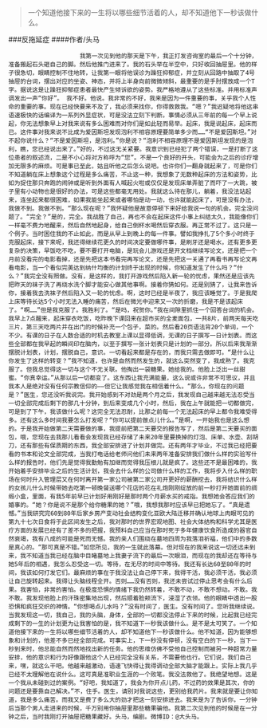 > 一个知道他接下来的一生将以哪些细节活着的人，却不知道他下一秒该做什么。

###反拖延症
####作者/头马

						我第一次见到他的那天是下午，我正打发咨询室的最后一个十分钟，准备搬起石头砸自己的脚。然后他推门进来了。我的石头举在半空中，只好收回抽屉里。他的样子很急切，眼睛控制不住地转，让我第一眼将他误诊为躁狂抑郁症，并立刻从回路中抽取了4号抽屉的台词，摆出对应的坐姿、神态，并将上半身向前微微倾斜，最重要的是手肘摆放成一个T字。据说这是让躁狂抑郁症患者最快产生倾诉欲的姿势。我严格地遵从了这些标准。并用标准声调发出一声“你好”。 我不好。他说。我非常的不好，我来是因为一件重要的事，关乎我个人性命的重要的事。现在已经快要来不及了，我必须来找你，你得救救我。“嗯？”我迟疑地将他这串语速极快的话编译为一系列外显症状，可是没法立刻下判断。事情必须从三年前的每一个早上说起，你无法想象早上对我来说有多么困难而对你们是如此轻而易举。起床，我是说起床，起床而已。这件事对我来说不比成为爱因斯坦发现泡利不相容原理要简单多少而……“不是爱因斯坦。”对不起你说什么？“不是爱因斯坦，是泡利。”你是说？“泡利不相容原理不是爱因斯坦发现的是泡利，瞧，您已经说出来了。”好的，不过这无关紧要。我意识到已经犯了两个错误，一是打断了这位患者的叙述流，二是不小心将对方称呼为“您”。不是一个良好的开头，可能会为之后的诊疗增加无限多的麻烦。可是事已至此，姑且听他之后怎么说吧。也许你们一翻身就起来了，可是你们不知道躺在床上想象这个过程是多么痛苦，不止这一种，我想象了无数种起床的方法和姿势，比如为捉住那只奔跑的闹钟或是听到外面有人喊起火啦或仅仅是发现床单弄脏了而吓了一大跳，被子里有小动物也是很好的办法，可是这些都毫无用处。我就这么待在那儿，躺着，我没法站起来，连坐起来都很困难，如果我能坐起来或者哪怕是动一动，也许就能起床了，可是没有办法，我做不到。我做不到。“那么现在呢？”我怀疑他是故意停顿下来好给我说一句的机会。完全没问题了。“完全？”是的，完全。我战胜了自己，再也不会在起床这件小事上纠结太久，我能像你们一样毫不费力地醒来，然后自然地起身，给自己倒杯水喝然后穿衣服。再正常不过了。这只是一个例子。当时困住我的不止如此，而是从早上到晚上的每一件事。譬如我挣扎了5个多小时终于克服起床，接下来呢，我还得继续花更久的时间决定要做哪件事，是刷牙还是喝水，还有更多更复杂的决策，早饭吃不吃，要不要打开电脑，是玩会儿游戏还是开文档继续写论文，还是把一个月前没看完的电影看掉，还是先把这本书看完再写论文，还是先把这一关通了再看书再写论文再看电影，当一个看似完美达到纳什均衡的计划终于出现的时候，你知道发生了什么吗？“什么？”我完全没有照做。没有，是这样的，我打开游戏然后陷入新一轮的忧虑，果然还是应该先把昨天的袜子洗了再烧水洗个脚才能安心做其他事啊。接着你猜如何。还是别猜了，让我来告诉你，接着我去洗袜子然后陷入又一轮的忧虑。啊，这时已经是半夜了，我应该睡觉了。于是我爬上床等待长达5个小时无法入睡的痛苦，然后在微光中迎来又一次的折磨，我是不是该起床了。“啊……”但是我克服了。我胜利了。“是吗，祝贺你。”我在间隙里抓住一个回答台词的机会。我早上7点醒来，起床穿衣吃饭，吃昨晚下课回来在超市买的全麦面包，一共8片，前两天每天吃三片，第三天吃两片并在出门的时候补充一个包子，菜的。然后看20页语法背20个单词，一个不少。有课的日子在人数合适的时机去教室上课以显得低调，无课的日子撰写一日计划表。而这些全部都在我早起的瞬间印在脑内，以至于撰写一张计划表只是计划的一部分。所以后来我渐渐摆脱计划表，计划，摆脱自己，意识。一切看起来都是存在的，而我只需去做即可。“是什么让你发生了这样的转变？”我不知道，也许是自然而然发生的，就这么突然变了，我成熟了。我克服了。但我总觉得这一切与这个不无关联。他掏出一袋糖果。她给我的。他脸上泛出一丝甜蜜。“你真幸运。”从那以后一切都变了。这东西让我充满能量，这么说或许非常不可思议，并且我本人是绝对没有任何宗教信仰的——但它让我感觉我在相信着什么。“那么，你现在的问题是？”医生，您还没听我说完。我开始感到不对劲是两个月之后，我发现自己越来越无法忍受当一切全部完成后剩下的那几十分钟，到后来变成几个小时，然后，我在上午就能把一切都做完，可是到了下午，我该做什么呢？这完全无法忍耐，比那之前每一个无法起床的早上都令我难受得多。还有这么多时间我要怎么打发呢？“你可以提前做点儿什么。”是啊，一开始我也是这么想的。于是我开始做第二天需要做的事，我提前把第二天要交的报告写了，然后是第二天要买的面包，哦，您现在去我那儿看看会发现我已经存储了未来20年里要换掉的灯泡、床单、水壶、刮胡刀，还有那些有保质期的东西，我全部安排进了计划并做完。还有两年才毕业，不过我已经把要看的书本和论文全部完成，当我打电话给老师问他们未来两年准备安排我们做什么样的实验写什么样的报告时，他们先是觉得我勤勉有加继而觉得我压根儿就是疯了。这些还不是最困难的，我开始着手安排毕业之后的生活计划，我会去什么样的公司做什么样的工作，我将步入什么样的职场在何时升入管理层又在何时离开第一家公司被第二家公司开更好的薪酬挖去，我将结识什么样的女孩儿什么时候带她去吃第一顿晚餐送哪个花店的花在礼炮刚刚绽放的前一秒打开她面前的绸缎小盒，里面，有我5年前早已计划好用刚好是那时两个月薪水买的戒指。我想她会答应我们的婚事的。“她？你是说不是那个给你糖果的她？”哦，我想我那时应该早已把她忘了。“真是遗憾。”当我研究完60到80年后家乡房产变动社会结构变化亚欧大陆迁移并确认地球上肉眼可见的第九十七次日食将于此区间发生之后，我对那时的世界宏观地图、社会大体结构和科学尤其是医疗方面的发展已经有了差不多的把握，我预料自己应当在那时死于多年健康饮食所造成的器官自然衰竭，我有八成的可能是死而无憾。我的亲人们围绕在墓地四周为我落泪祈福，他们中的多数是真心的。“那可真是不错。”如您所见，我的一生就此落幕。但对现在的我来说这一切还远未到来，我不知道当我已经在脑中目睹墓地上我妻子流下的最后一次眼泪，而现在的我却还在等待与她5年后的相遇，我怎么忍受这一切。等待，在无尽的时间中等待。我还有长达60至80年的时间，我该如何打发它们。最麻烦的事在于我没法让自己停下来，我得干活，我必须干活，我必须让自己旋转起来。我得让头脑线程全开。否则……没有否则，我还未尝试过停止思考会有什么后果。我害怕，非常的害怕。在极度恐惧的情绪下我仍然转着，不敢不动，不敢不想动。不敢。我不敢。我发现他脸上的汗珠密集地出现，然后顺着脸颊流下，浸湿了衣领。他的眼睛中透出一股恐惧和疯狂交织的神情。“你想喝点儿水吗？”没有时间了，医生。没有时间了。您听我继续说。当我发现这一切，我自己，我的头脑，身体，全部的一切都没法停止下来的时候，比起我已经完成剩下的一生的计划更为让我害怕的是，我不知道下一秒我该做什么。是不是太可笑了。一个知道他接下来的一生将以哪些细节活着的人，却不知道他下一秒该做什么。他不知道，因为能够想象和计划的，他差不多已经全部完成。可事实上，下一秒没有停顿，没有空白的下一秒，当下一秒到来时，他总能自然而然地找出新的任务。他的思维仿佛不受他自己控制而被另一种超常力量安排，他的意识和行为好像跟他这个人已经完全没有关系，不需要他也行。它们说，我们自己来，嘿，就这么干吧。他越来越激动，语速飞快得让我得调动全部大脑才能跟上。实际上我几乎已经不太理解他在说什么。这可真是准职业生涯的一个败笔。我没法救他了。我绝望地想。这是一个我从未碰到过的案例。“好吧，我知道了，我会为你开点儿药，不过药的效果是其次，你的问题还是要靠自己解决。”不，住手。医生，请别对我说这些，更别给我药片。我来就是要让你知道，我是多么痛苦。而我又是费了多么大的劲才把这一刻安排进去。我来是为了告诉你，一分钟后当那个男人走进来的时候，千万别用你抽屉里那些糖果骗他。我第二次见到他的时候是在一分钟之后，当时我刚打开抽屉把糖果藏好。头马，编剧。微博ID：@大头马。 